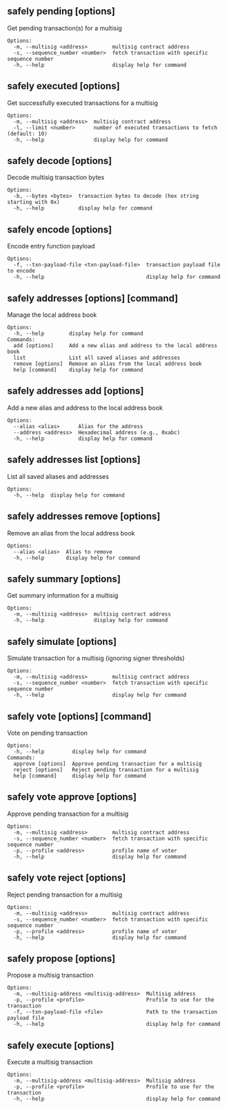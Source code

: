 ## safely pending [options]

Get pending transaction(s) for a multisig

```
Options:
  -m, --multisig <address>        multisig contract address
  -s, --sequence_number <number>  fetch transaction with specific sequence number
  -h, --help                      display help for command
```

## safely executed [options]

Get successfully executed transactions for a multisig

```
Options:
  -m, --multisig <address>  multisig contract address
  -l, --limit <number>      number of executed transactions to fetch (default: 10)
  -h, --help                display help for command
```

## safely decode [options]

Decode multisig transaction bytes

```
Options:
  -b, --bytes <bytes>  transaction bytes to decode (hex string starting with 0x)
  -h, --help           display help for command
```

## safely encode [options]

Encode entry function payload

```
Options:
  -f, --txn-payload-file <txn-payload-file>  transaction payload file to encode
  -h, --help                                 display help for command
```

## safely addresses [options] [command]

Manage the local address book

```
Options:
  -h, --help        display help for command
Commands:
  add [options]     Add a new alias and address to the local address book
  list              List all saved aliases and addresses
  remove [options]  Remove an alias from the local address book
  help [command]    display help for command
```

## safely addresses add [options]

Add a new alias and address to the local address book

```
Options:
  --alias <alias>      Alias for the address
  --address <address>  Hexadecimal address (e.g., 0xabc)
  -h, --help           display help for command
```

## safely addresses list [options]

List all saved aliases and addresses

```
Options:
  -h, --help  display help for command
```

## safely addresses remove [options]

Remove an alias from the local address book

```
Options:
  --alias <alias>  Alias to remove
  -h, --help       display help for command
```

## safely summary [options]

Get summary information for a multisig

```
Options:
  -m, --multisig <address>  multisig contract address
  -h, --help                display help for command
```

## safely simulate [options]

Simulate transaction for a multisig (ignoring signer thresholds)

```
Options:
  -m, --multisig <address>        multisig contract address
  -s, --sequence_number <number>  fetch transaction with specific sequence number
  -h, --help                      display help for command
```

## safely vote [options] [command]

Vote on pending transaction

```
Options:
  -h, --help         display help for command
Commands:
  approve [options]  Approve pending transaction for a multisig
  reject [options]   Reject pending transaction for a multisig
  help [command]     display help for command
```

## safely vote approve [options]

Approve pending transaction for a multisig

```
Options:
  -m, --multisig <address>        multisig contract address
  -s, --sequence_number <number>  fetch transaction with specific sequence number
  -p, --profile <address>         profile name of voter
  -h, --help                      display help for command
```

## safely vote reject [options]

Reject pending transaction for a multisig

```
Options:
  -m, --multisig <address>        multisig contract address
  -s, --sequence_number <number>  fetch transaction with specific sequence number
  -p, --profile <address>         profile name of voter
  -h, --help                      display help for command
```

## safely propose [options]

Propose a multisig transaction

```
Options:
  -m, --multisig-address <multisig-address>  Multisig address
  -p, --profile <profile>                    Profile to use for the transaction
  -f, --txn-payload-file <file>              Path to the transaction payload file
  -h, --help                                 display help for command
```

## safely execute [options]

Execute a multisig transaction

```
Options:
  -m, --multisig-address <multisig-address>  Multisig address
  -p, --profile <profile>                    Profile to use for the transaction
  -h, --help                                 display help for command
```
